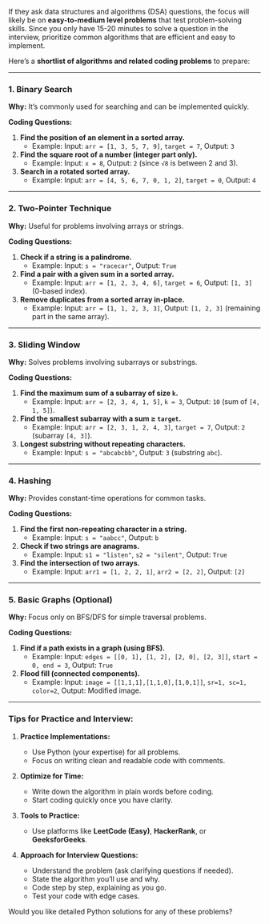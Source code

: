 If they ask data structures and algorithms (DSA) questions, the focus will likely be on **easy-to-medium level problems** that test problem-solving skills. Since you only have 15-20 minutes to solve a question in the interview, prioritize common algorithms that are efficient and easy to implement.

Here’s a **shortlist of algorithms and related coding problems** to prepare:

---

### 1. **Binary Search**
   **Why:** It’s commonly used for searching and can be implemented quickly.

   **Coding Questions:**
   1. **Find the position of an element in a sorted array.**
      - Example: Input: `arr = [1, 3, 5, 7, 9]`, `target = 7`, Output: `3`
   2. **Find the square root of a number (integer part only).**
      - Example: Input: `x = 8`, Output: `2` (since `√8` is between 2 and 3).
   3. **Search in a rotated sorted array.**
      - Example: Input: `arr = [4, 5, 6, 7, 0, 1, 2]`, `target = 0`, Output: `4`

---

### 2. **Two-Pointer Technique**
   **Why:** Useful for problems involving arrays or strings.

   **Coding Questions:**
   1. **Check if a string is a palindrome.**
      - Example: Input: `s = "racecar"`, Output: `True`
   2. **Find a pair with a given sum in a sorted array.**
      - Example: Input: `arr = [1, 2, 3, 4, 6]`, `target = 6`, Output: `[1, 3]` (0-based index).
   3. **Remove duplicates from a sorted array in-place.**
      - Example: Input: `arr = [1, 1, 2, 3, 3]`, Output: `[1, 2, 3]` (remaining part in the same array).

---

### 3. **Sliding Window**
   **Why:** Solves problems involving subarrays or substrings.

   **Coding Questions:**
   1. **Find the maximum sum of a subarray of size `k`.**
      - Example: Input: `arr = [2, 3, 4, 1, 5]`, `k = 3`, Output: `10` (sum of `[4, 1, 5]`).
   2. **Find the smallest subarray with a sum ≥ `target`.**
      - Example: Input: `arr = [2, 3, 1, 2, 4, 3]`, `target = 7`, Output: `2` (subarray `[4, 3]`).
   3. **Longest substring without repeating characters.**
      - Example: Input: `s = "abcabcbb"`, Output: `3` (substring `abc`).

---

### 4. **Hashing**
   **Why:** Provides constant-time operations for common tasks.

   **Coding Questions:**
   1. **Find the first non-repeating character in a string.**
      - Example: Input: `s = "aabcc"`, Output: `b`
   2. **Check if two strings are anagrams.**
      - Example: Input: `s1 = "listen"`, `s2 = "silent"`, Output: `True`
   3. **Find the intersection of two arrays.**
      - Example: Input: `arr1 = [1, 2, 2, 1]`, `arr2 = [2, 2]`, Output: `[2]`

---

### 5. **Basic Graphs (Optional)**
   **Why:** Focus only on BFS/DFS for simple traversal problems.

   **Coding Questions:**
   1. **Find if a path exists in a graph (using BFS).**
      - Example: Input: `edges = [[0, 1], [1, 2], [2, 0], [2, 3]]`, `start = 0, end = 3`, Output: `True`
   2. **Flood fill (connected components).**
      - Example: Input: `image = [[1,1,1],[1,1,0],[1,0,1]]`, `sr=1, sc=1, color=2`, Output: Modified image.

---

### Tips for Practice and Interview:
1. **Practice Implementations:**
   - Use Python (your expertise) for all problems.
   - Focus on writing clean and readable code with comments.

2. **Optimize for Time:**
   - Write down the algorithm in plain words before coding.
   - Start coding quickly once you have clarity.

3. **Tools to Practice:**
   - Use platforms like **LeetCode (Easy)**, **HackerRank**, or **GeeksforGeeks**.

4. **Approach for Interview Questions:**
   - Understand the problem (ask clarifying questions if needed).
   - State the algorithm you’ll use and why.
   - Code step by step, explaining as you go.
   - Test your code with edge cases.

Would you like detailed Python solutions for any of these problems?